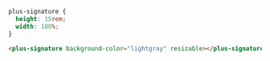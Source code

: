 ```css [style]
plus-signature {
  height: 15rem;
  width: 100%;
}
```

```html [template] [dock]
<plus-signature background-color="lightgray" resizable></plus-signature>
```
